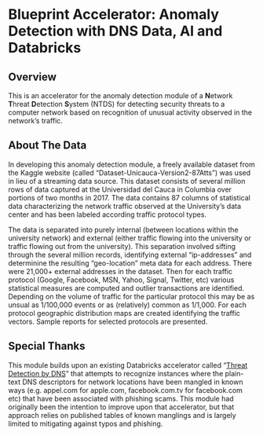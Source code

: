 # Blueprint Accelerator: Anomaly Detection with DNS Data, AI and Databricks

## Overview
This is an accelerator for the anomaly detection module of a **N**etwork **T**hreat **D**etection **S**ystem (NTDS) for detecting security threats to a computer network based on recognition of unusual activity observed in the network’s traffic.


## About The Data
In developing this anomaly detection module, a freely available dataset from the Kaggle website (called “Dataset-Unicauca-Version2-87Atts”) was used in lieu of a streaming data source. This dataset consists of several million rows of data captured at the Universidad del Cauca in Columbia over portions of two months in 2017. The data contains 87 columns of statistical data characterizing the network traffic observed at the University’s data center and has been labeled according traffic protocol types.

The data is separated into purely internal (between locations within the university network) and external (either traffic flowing into the university or traffic flowing out from the university). This separation involved sifting through the several million records, identifying external “ip-addresses” and determinine the resulting “geo-location” meta data for each address. There were 21,000+ external addresses in the dataset. Then for each traffic protocol (Google, Facebook, MSN, Yahoo, Signal, Twitter, etc) various statistical measures are computed and outlier transactions are identified. Depending on the volume of traffic for the particular protocol this may be as unsual as 1/100,000 events or as (relatively) common as 1/1,000. For each protocol geographic distribution maps are created identifying the traffic vectors. Sample reports for selected protocols are presented.

## Special Thanks
This module builds upon an existing Databricks accelerator called “[Threat Detection by DNS](https://databricks.com/solutions/accelerators/threat-detection)” that attempts to recognize instances where the plain-text DNS descriptors for network locations have been mangled in known ways (e.g. appel.com for apple.com, facebook.com.tv for facebook.com etc) that have been associated with phishing scams. This module had originally been the intention to improve upon that accelerator, but that approach relies on published tables of known manglings and is largely limited to mitigating against typos and phishing.
